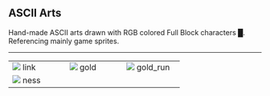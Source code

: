 ## ASCII Arts

Hand-made ASCII arts drawn with RGB colored Full Block characters █.   
Referencing mainly game sprites.

---
<table>
  <tr>
    <td width="30%">
      <img src="https://user-images.githubusercontent.com/61376940/164205639-79cea77a-0fb8-4c97-a69f-e3ce910cf588.png">
      link
    </td>
    <td width="30%">
      <img src="https://user-images.githubusercontent.com/61376940/164205780-44cbb737-a70b-468a-9946-7db2ddcca4bd.png">
      gold
    </td>
    <td width="30%">
      <img src="https://user-images.githubusercontent.com/61376940/164230354-4e4bd6d8-0411-4d1b-87b4-f950388095c0.png">
      gold_run
    </td>
  </tr>
  <tr>
    <td witdh="30%">
      <img src="https://user-images.githubusercontent.com/61376940/164238906-036122b7-9228-4572-84c7-cabd52ffe4ca.png">
      ness
    </td>
  </tr>
</table>
